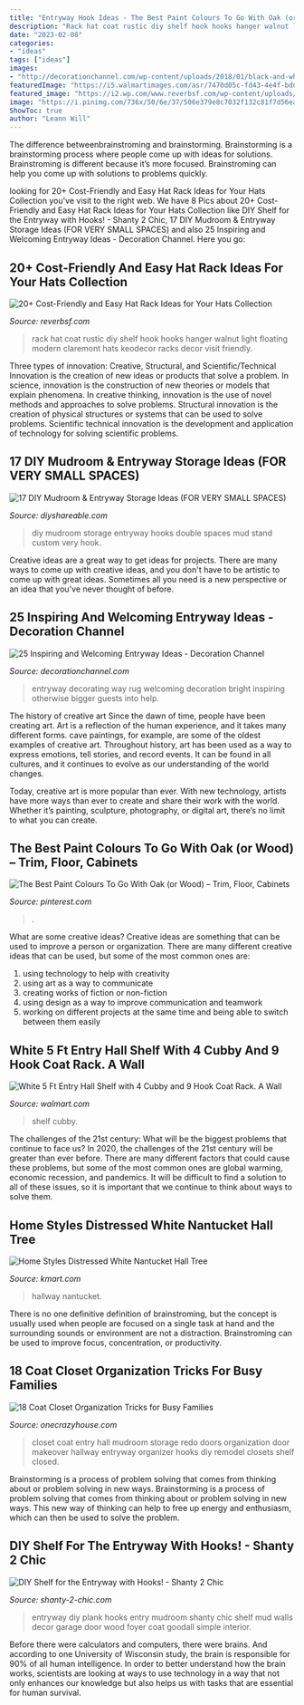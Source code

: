 ```yaml
---
title: "Entryway Hook Ideas - The Best Paint Colours To Go With Oak (or Wood) – Trim, Floor, Cabinets"
description: "Rack hat coat rustic diy shelf hook hooks hanger walnut light floating modern claremont hats keodecor racks decor visit friendly"
date: "2023-02-08"
categories:
- "ideas"
tags: ["ideas"]
images:
- "http://decorationchannel.com/wp-content/uploads/2018/01/black-and-white-entryway-ideas.jpg"
featuredImage: "https://i5.walmartimages.com/asr/7470d05c-fd43-4e4f-bddb-00bc33c20d49_1.71f97725a7c87c61c2b95b38beb1d063.jpeg"
featured_image: "https://i2.wp.com/www.reverbsf.com/wp-content/uploads/2017/06/Coat-And-Hat-Rack-Ideas.jpg?resize=682.5%2C557"
image: "https://i.pinimg.com/736x/50/6e/37/506e379e8c7032f132c81f7d56ea4c9a.jpg"
ShowToc: true
author: "Leann Will"
---
```



The difference betweenbrainstroming and brainstorming.
Brainstorming is a brainstorming process where people come up with ideas for solutions. Brainstroming is different because it’s more focused. Brainstroming can help you come up with solutions to problems quickly.

	

		
looking for 20+ Cost-Friendly and Easy Hat Rack Ideas for Your Hats Collection you've visit to the right web. We have 8 Pics about 20+ Cost-Friendly and Easy Hat Rack Ideas for Your Hats Collection like DIY Shelf for the Entryway with Hooks! - Shanty 2 Chic, 17 DIY Mudroom &amp; Entryway Storage Ideas (FOR VERY SMALL SPACES) and also 25 Inspiring and Welcoming Entryway Ideas - Decoration Channel. Here you go:
		
    
## 20+ Cost-Friendly And Easy Hat Rack Ideas For Your Hats Collection

<img loading=lazy src="https://i2.wp.com/www.reverbsf.com/wp-content/uploads/2017/06/Coat-And-Hat-Rack-Ideas.jpg?resize=682.5%2C557" onerror="this.onerror=null;this.src='https://tse1.mm.bing.net/th?id=OIP.JAk1Qz3iRIuM-TCQmfugcAHaGD&amp;pid=15.1';" alt="20+ Cost-Friendly and Easy Hat Rack Ideas for Your Hats Collection">

_Source: reverbsf.com_

>rack hat coat rustic diy shelf hook hooks hanger walnut light floating modern claremont hats keodecor racks decor visit friendly. 

	

Three types of innovation: Creative, Structural, and Scientific/Technical
Innovation is the creation of new ideas or products that solve a problem. In science, innovation is the construction of new theories or models that explain phenomena. In creative thinking, innovation is the use of novel methods and approaches to solve problems. Structural innovation is the creation of physical structures or systems that can be used to solve problems. Scientific technical innovation is the development and application of technology for solving scientific problems.

    
## 17 DIY Mudroom &amp; Entryway Storage Ideas (FOR VERY SMALL SPACES)

<img loading=lazy src="https://s3.amazonaws.com/diyshare-images/2016/06/25200801/homeorganization-17-DIY-Mudrooms-That-Stand-Out-Image-11-hooks.jpg" onerror="this.onerror=null;this.src='https://tse1.mm.bing.net/th?id=OIP.f9-vE0o34bOdxLnttiePKgHaLG&amp;pid=15.1';" alt="17 DIY Mudroom &amp; Entryway Storage Ideas (FOR VERY SMALL SPACES)">

_Source: diyshareable.com_

>diy mudroom storage entryway hooks double spaces mud stand custom very hook. 

	

Creative ideas are a great way to get ideas for projects. There are many ways to come up with creative ideas, and you don't have to be artistic to come up with great ideas. Sometimes all you need is a new perspective or an idea that you've never thought of before.

    
## 25 Inspiring And Welcoming Entryway Ideas - Decoration Channel

<img loading=lazy src="http://decorationchannel.com/wp-content/uploads/2018/01/black-and-white-entryway-ideas.jpg" onerror="this.onerror=null;this.src='https://tse2.mm.bing.net/th?id=OIP.q0F-xaFzoUsexBupPaT7SgHaMB&amp;pid=15.1';" alt="25 Inspiring and Welcoming Entryway Ideas - Decoration Channel">

_Source: decorationchannel.com_

>entryway decorating way rug welcoming decoration bright inspiring otherwise bigger guests into help. 

	

The history of creative art
Since the dawn of time, people have been creating art. Art is a reflection of the human experience, and it takes many different forms. cave paintings, for example, are some of the oldest examples of creative art.
Throughout history, art has been used as a way to express emotions, tell stories, and record events. It can be found in all cultures, and it continues to evolve as our understanding of the world changes.

 Today, creative art is more popular than ever. With new technology, artists have more ways than ever to create and share their work with the world. Whether it’s painting, sculpture, photography, or digital art, there’s no limit to what you can create.

    
## The Best Paint Colours To Go With Oak (or Wood) – Trim, Floor, Cabinets

<img loading=lazy src="https://i.pinimg.com/736x/50/6e/37/506e379e8c7032f132c81f7d56ea4c9a.jpg" onerror="this.onerror=null;this.src='https://tse4.mm.bing.net/th?id=OIP.pEjSNFmgwFrSd9roC_o0MgHaLG&amp;pid=15.1';" alt="The Best Paint Colours To Go With Oak (or Wood) – Trim, Floor, Cabinets">

_Source: pinterest.com_

>. 

	

What are some creative ideas?
Creative ideas are something that can be used to improve a person or organization. There are many different creative ideas that can be used, but some of the most common ones are: 
1. using technology to help with creativity 
2. using art as a way to communicate 
3. creating works of fiction or non-fiction 
4. using design as a way to improve communication and teamwork 
5. working on different projects at the same time and being able to switch between them easily 

    
## White 5 Ft Entry Hall Shelf With 4 Cubby And 9 Hook Coat Rack. A Wall

<img loading=lazy src="https://i5.walmartimages.com/asr/7470d05c-fd43-4e4f-bddb-00bc33c20d49_1.71f97725a7c87c61c2b95b38beb1d063.jpeg" onerror="this.onerror=null;this.src='https://tse1.mm.bing.net/th?id=OIP.R0BKRuJmx7QkhAQSg6kJ8gHaHa&amp;pid=15.1';" alt="White 5 Ft Entry Hall Shelf with 4 Cubby and 9 Hook Coat Rack. A Wall">

_Source: walmart.com_

>shelf cubby. 

	

The challenges of the 21st century: What will be the biggest problems that continue to face us?
In 2020, the challenges of the 21st century will be greater than ever before. There are many different factors that could cause these problems, but some of the most common ones are global warming, economic recession, and pandemics. It will be difficult to find a solution to all of these issues, so it is important that we continue to think about ways to solve them.

    
## Home Styles Distressed White Nantucket Hall Tree

<img loading=lazy src="https://c.shld.net/rpx/i/s/i/spin/image/spin_prod_931114512??hei=64&amp;wid=64&amp;qlt=50" onerror="this.onerror=null;this.src='https://tse4.mm.bing.net/th?id=OIP.B5d8Wxb_BAg8Y9aCyoG0LgHaHa&amp;pid=15.1';" alt="Home Styles Distressed White Nantucket Hall Tree">

_Source: kmart.com_

>hallway nantucket. 

	

There is no one definitive definition of brainstroming, but the concept is usually used when people are focused on a single task at hand and the surrounding sounds or environment are not a distraction. Brainstroming can be used to improve focus, concentration, or productivity.

    
## 18 Coat Closet Organization Tricks For Busy Families

<img loading=lazy src="https://cdn.onecrazyhouse.com/wp-content/uploads/2017/08/large-baskets-for-the-coat-closet.jpg" onerror="this.onerror=null;this.src='https://tse3.mm.bing.net/th?id=OIP.2OJMVZujbnlyBQCk6NZZngHaLG&amp;pid=15.1';" alt="18 Coat Closet Organization Tricks for Busy Families">

_Source: onecrazyhouse.com_

>closet coat entry hall mudroom storage redo doors organization door makeover hallway entryway organizer hooks diy remodel closets shelf closed. 

	

Brainstorming is a process of problem solving that comes from thinking about or problem solving in new ways.
Brainstorming is a process of problem solving that comes from thinking about or problem solving in new ways. This new way of thinking can help to free up energy and enthusiasm, which can then be used to solve the problem.

    
## DIY Shelf For The Entryway With Hooks! - Shanty 2 Chic

<img loading=lazy src="https://www.shanty-2-chic.com/wp-content/uploads/2013/10/Plank-Wall-DIY-Entryway.jpg" onerror="this.onerror=null;this.src='https://tse2.mm.bing.net/th?id=OIP.unsBy77z9RzjBKRuZ0p5PAHaLH&amp;pid=15.1';" alt="DIY Shelf for the Entryway with Hooks! - Shanty 2 Chic">

_Source: shanty-2-chic.com_

>entryway diy plank hooks entry mudroom shanty chic shelf mud walls decor garage door wood foyer coat goodall simple interior. 

	

Before there were calculators and computers, there were brains. And according to one University of Wisconsin study, the brain is responsible for 90% of all human intelligence. In order to better understand how the brain works, scientists are looking at ways to use technology in a way that not only enhances our knowledge but also helps us with tasks that are essential for human survival.

